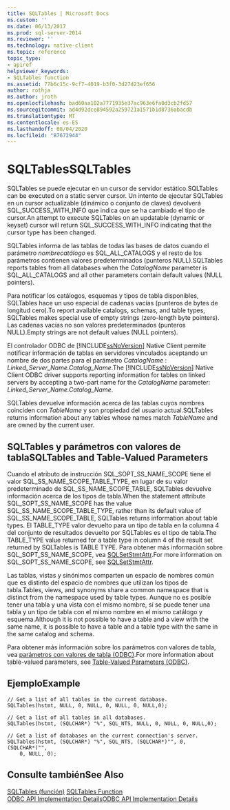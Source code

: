 ```yaml
---
title: SQLTables | Microsoft Docs
ms.custom: ''
ms.date: 06/13/2017
ms.prod: sql-server-2014
ms.reviewer: ''
ms.technology: native-client
ms.topic: reference
topic_type:
- apiref
helpviewer_keywords:
- SQLTables function
ms.assetid: 77b6c15c-9cf7-4019-b3f0-3d27d23ef656
author: rothja
ms.author: jroth
ms.openlocfilehash: bad60aa102a7771935e37ac963e6fa0d3cb2fd57
ms.sourcegitcommit: ad4d92dce894592a259721a1571b1d8736abacdb
ms.translationtype: MT
ms.contentlocale: es-ES
ms.lasthandoff: 08/04/2020
ms.locfileid: "87672944"
---
```

# <a name="sqltables"></a><span data-ttu-id="45f27-102">SQLTables</span><span class="sxs-lookup"><span data-stu-id="45f27-102">SQLTables</span></span>
  <span data-ttu-id="45f27-103">SQLTables se puede ejecutar en un cursor de servidor estático.</span><span class="sxs-lookup"><span data-stu-id="45f27-103">SQLTables can be executed on a static server cursor.</span></span> <span data-ttu-id="45f27-104">Un intento de ejecutar SQLTables en un cursor actualizable (dinámico o conjunto de claves) devolverá SQL_SUCCESS_WITH_INFO que indica que se ha cambiado el tipo de cursor.</span><span class="sxs-lookup"><span data-stu-id="45f27-104">An attempt to execute SQLTables on an updatable (dynamic or keyset) cursor will return SQL_SUCCESS_WITH_INFO indicating that the cursor type has been changed.</span></span>  
  
 <span data-ttu-id="45f27-105">SQLTables informa de las tablas de todas las bases de datos cuando el parámetro *nombrecatálogo* es SQL_ALL_CATALOGS y el resto de los parámetros contienen valores predeterminados (punteros NULL).</span><span class="sxs-lookup"><span data-stu-id="45f27-105">SQLTables reports tables from all databases when the *CatalogName* parameter is SQL_ALL_CATALOGS and all other parameters contain default values (NULL pointers).</span></span>  
  
 <span data-ttu-id="45f27-106">Para notificar los catálogos, esquemas y tipos de tabla disponibles, SQLTables hace un uso especial de cadenas vacías (punteros de bytes de longitud cero).</span><span class="sxs-lookup"><span data-stu-id="45f27-106">To report available catalogs, schemas, and table types, SQLTables makes special use of empty strings (zero-length byte pointers).</span></span> <span data-ttu-id="45f27-107">Las cadenas vacías no son valores predeterminados (punteros NULL).</span><span class="sxs-lookup"><span data-stu-id="45f27-107">Empty strings are not default values (NULL pointers).</span></span>  
  
 <span data-ttu-id="45f27-108">El controlador ODBC de [!INCLUDE[ssNoVersion](../../includes/ssnoversion-md.md)] Native Client permite notificar información de tablas en servidores vinculados aceptando un nombre de dos partes para el parámetro *CatalogName* : *Linked_Server_Name.Catalog_Name*.</span><span class="sxs-lookup"><span data-stu-id="45f27-108">The [!INCLUDE[ssNoVersion](../../includes/ssnoversion-md.md)] Native Client ODBC driver supports reporting information for tables on linked servers by accepting a two-part name for the *CatalogName* parameter: *Linked_Server_Name.Catalog_Name*.</span></span>  
  
 <span data-ttu-id="45f27-109">SQLTables devuelve información acerca de las tablas cuyos nombres coinciden con *TableName* y son propiedad del usuario actual.</span><span class="sxs-lookup"><span data-stu-id="45f27-109">SQLTables returns information about any tables whose names match *TableName* and are owned by the current user.</span></span>  
  
## <a name="sqltables-and-table-valued-parameters"></a><span data-ttu-id="45f27-110">SQLTables y parámetros con valores de tabla</span><span class="sxs-lookup"><span data-stu-id="45f27-110">SQLTables and Table-Valued Parameters</span></span>  
 <span data-ttu-id="45f27-111">Cuando el atributo de instrucción SQL_SOPT_SS_NAME_SCOPE tiene el valor SQL_SS_NAME_SCOPE_TABLE_TYPE, en lugar de su valor predeterminado de SQL_SS_NAME_SCOPE_TABLE, SQLTables devuelve información acerca de los tipos de tabla.</span><span class="sxs-lookup"><span data-stu-id="45f27-111">When the statement attribute SQL_SOPT_SS_NAME_SCOPE has the value SQL_SS_NAME_SCOPE_TABLE_TYPE, rather than its default value of SQL_SS_NAME_SCOPE_TABLE, SQLTables returns information about table types.</span></span> <span data-ttu-id="45f27-112">El TABLE_TYPE valor devuelto para un tipo de tabla en la columna 4 del conjunto de resultados devuelto por SQLTables es el tipo de tabla.</span><span class="sxs-lookup"><span data-stu-id="45f27-112">The TABLE_TYPE value returned for a table type in column 4 of the result set returned by SQLTables is TABLE TYPE.</span></span> <span data-ttu-id="45f27-113">Para obtener más información sobre SQL_SOPT_SS_NAME_SCOPE, vea [SQLSetStmtAttr](sqlsetstmtattr.md).</span><span class="sxs-lookup"><span data-stu-id="45f27-113">For more information on SQL_SOPT_SS_NAME_SCOPE, see [SQLSetStmtAttr](sqlsetstmtattr.md).</span></span>  
  
 <span data-ttu-id="45f27-114">Las tablas, vistas y sinónimos comparten un espacio de nombres común que es distinto del espacio de nombres que utilizan los tipos de tabla.</span><span class="sxs-lookup"><span data-stu-id="45f27-114">Tables, views, and synonyms share a common namespace that is distinct from the namespace used by table types.</span></span> <span data-ttu-id="45f27-115">Aunque no es posible tener una tabla y una vista con el mismo nombre, sí se puede tener una tabla y un tipo de tabla con el mismo nombre en el mismo catálogo y esquema.</span><span class="sxs-lookup"><span data-stu-id="45f27-115">Although it is not possible to have a table and a view with the same name, it is possible to have a table and a table type with the same in the same catalog and schema.</span></span>  
  
 <span data-ttu-id="45f27-116">Para obtener más información sobre los parámetros con valores de tabla, vea [parámetros con valores de tabla &#40;ODBC&#41;](../native-client-odbc-table-valued-parameters/table-valued-parameters-odbc.md).</span><span class="sxs-lookup"><span data-stu-id="45f27-116">For more information about table-valued parameters, see [Table-Valued Parameters &#40;ODBC&#41;](../native-client-odbc-table-valued-parameters/table-valued-parameters-odbc.md).</span></span>  
  
## <a name="example"></a><span data-ttu-id="45f27-117">Ejemplo</span><span class="sxs-lookup"><span data-stu-id="45f27-117">Example</span></span>  
  
```  
// Get a list of all tables in the current database.  
SQLTables(hstmt, NULL, 0, NULL, 0, NULL, 0, NULL,0);  
  
// Get a list of all tables in all databases.  
SQLTables(hstmt, (SQLCHAR*) "%", SQL_NTS, NULL, 0, NULL, 0, NULL,0);  
  
// Get a list of databases on the current connection's server.  
SQLTables(hstmt, (SQLCHAR*) "%", SQL_NTS, (SQLCHAR*)"", 0, (SQLCHAR*)"",  
    0, NULL, 0);  
```  
  
## <a name="see-also"></a><span data-ttu-id="45f27-118">Consulte también</span><span class="sxs-lookup"><span data-stu-id="45f27-118">See Also</span></span>  
 <span data-ttu-id="45f27-119">[SQLTables (función)](https://go.microsoft.com/fwlink/?LinkId=59374) </span><span class="sxs-lookup"><span data-stu-id="45f27-119">[SQLTables Function](https://go.microsoft.com/fwlink/?LinkId=59374) </span></span>  
 [<span data-ttu-id="45f27-120">ODBC API Implementation Details</span><span class="sxs-lookup"><span data-stu-id="45f27-120">ODBC API Implementation Details</span></span>](odbc-api-implementation-details.md)  
  
  

